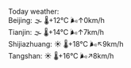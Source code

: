 Today weather:  
Beijing: 🌫  🌡️+12°C 🌬️↑0km/h  
Tianjin: 🌫  🌡️+14°C 🌬️↑7km/h  
Shijiazhuang: ☀️ 🌡️+18°C 🌬️↖9km/h  
Tangshan: ☀️ 🌡️+16°C 🌬️↗8km/h  
